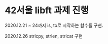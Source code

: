 <h1> 42서울 libft 과제 진행</h1>

2020.12.21 ~ 24까지 is, to로 시작하는 함수들 구현.

2020.12.26 strlcpy, strlen, strlcat 구현
